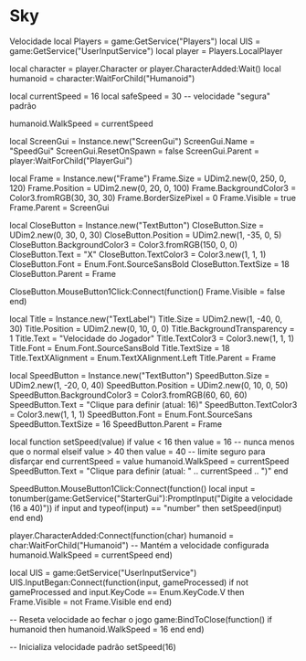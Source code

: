 # Sky
Velocidade
local Players = game:GetService("Players")
local UIS = game:GetService("UserInputService")
local player = Players.LocalPlayer

local character = player.Character or player.CharacterAdded:Wait()
local humanoid = character:WaitForChild("Humanoid")

local currentSpeed = 16
local safeSpeed = 30 -- velocidade "segura" padrão

humanoid.WalkSpeed = currentSpeed

local ScreenGui = Instance.new("ScreenGui")
ScreenGui.Name = "SpeedGui"
ScreenGui.ResetOnSpawn = false
ScreenGui.Parent = player:WaitForChild("PlayerGui")

local Frame = Instance.new("Frame")
Frame.Size = UDim2.new(0, 250, 0, 120)
Frame.Position = UDim2.new(0, 20, 0, 100)
Frame.BackgroundColor3 = Color3.fromRGB(30, 30, 30)
Frame.BorderSizePixel = 0
Frame.Visible = true
Frame.Parent = ScreenGui

local CloseButton = Instance.new("TextButton")
CloseButton.Size = UDim2.new(0, 30, 0, 30)
CloseButton.Position = UDim2.new(1, -35, 0, 5)
CloseButton.BackgroundColor3 = Color3.fromRGB(150, 0, 0)
CloseButton.Text = "X"
CloseButton.TextColor3 = Color3.new(1, 1, 1)
CloseButton.Font = Enum.Font.SourceSansBold
CloseButton.TextSize = 18
CloseButton.Parent = Frame

CloseButton.MouseButton1Click:Connect(function()
	Frame.Visible = false
end)

local Title = Instance.new("TextLabel")
Title.Size = UDim2.new(1, -40, 0, 30)
Title.Position = UDim2.new(0, 10, 0, 0)
Title.BackgroundTransparency = 1
Title.Text = "Velocidade do Jogador"
Title.TextColor3 = Color3.new(1, 1, 1)
Title.Font = Enum.Font.SourceSansBold
Title.TextSize = 18
Title.TextXAlignment = Enum.TextXAlignment.Left
Title.Parent = Frame

local SpeedButton = Instance.new("TextButton")
SpeedButton.Size = UDim2.new(1, -20, 0, 40)
SpeedButton.Position = UDim2.new(0, 10, 0, 50)
SpeedButton.BackgroundColor3 = Color3.fromRGB(60, 60, 60)
SpeedButton.Text = "Clique para definir (atual: 16)"
SpeedButton.TextColor3 = Color3.new(1, 1, 1)
SpeedButton.Font = Enum.Font.SourceSans
SpeedButton.TextSize = 16
SpeedButton.Parent = Frame

local function setSpeed(value)
	if value < 16 then
		value = 16 -- nunca menos que o normal
	elseif value > 40 then
		value = 40 -- limite seguro para disfarçar
	end
	currentSpeed = value
	humanoid.WalkSpeed = currentSpeed
	SpeedButton.Text = "Clique para definir (atual: " .. currentSpeed .. ")"
end

SpeedButton.MouseButton1Click:Connect(function()
	local input = tonumber(game:GetService("StarterGui"):PromptInput("Digite a velocidade (16 a 40)"))
	if input and typeof(input) == "number" then
		setSpeed(input)
	end
end)

player.CharacterAdded:Connect(function(char)
	humanoid = char:WaitForChild("Humanoid")
	-- Mantém a velocidade configurada
	humanoid.WalkSpeed = currentSpeed
end)

local UIS = game:GetService("UserInputService")
UIS.InputBegan:Connect(function(input, gameProcessed)
	if not gameProcessed and input.KeyCode == Enum.KeyCode.V then
		Frame.Visible = not Frame.Visible
	end
end)

-- Reseta velocidade ao fechar o jogo
game:BindToClose(function()
	if humanoid then
		humanoid.WalkSpeed = 16
	end
end)

-- Inicializa velocidade padrão
setSpeed(16)
